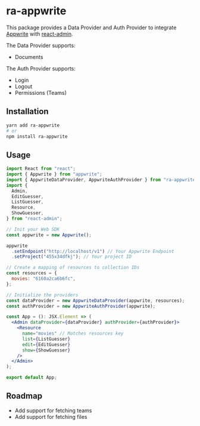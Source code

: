 # ra-appwrite

This package provides a Data Provider and Auth Provider to integrate [Appwrite](https://appwrite.io/) with [react-admin](https://marmelab.com/react-admin).

The Data Provider supports:

- Documents

The Auth Provider supports:

- Login
- Logout
- Permissions (Teams)

## Installation

```sh
yarn add ra-appwrite
# or
npm install ra-appwrite
```

## Usage

```jsx
import React from "react";
import { Appwrite } from "appwrite";
import { AppwriteDataProvider, AppwriteAuthProvider } from "ra-appwrite";
import {
  Admin,
  EditGuesser,
  ListGuesser,
  Resource,
  ShowGuesser,
} from "react-admin";

// Init your Web SDK
const appwrite = new Appwrite();

appwrite
  .setEndpoint("http://localhost/v1") // Your Appwrite Endpoint
  .setProject("455x34dfkj"); // Your project ID

// Create a mapping of resources to collection IDs
const resources = {
  movies: "6160a2ca6b6fc",
};

// Initialize the providers
const dataProvider = new AppwriteDataProvider(appwrite, resources);
const authProvider = new AppwriteAuthProvider(appwrite);

const App = (): JSX.Element => (
  <Admin dataProvider={dataProvider} authProvider={authProvider}>
    <Resource
      name="movies" // Matches resources key
      list={ListGuesser}
      edit={EditGuesser}
      show={ShowGuesser}
    />
  </Admin>
);

export default App;
```

## Roadmap

- Add support for fetching teams
- Add support for fetching files

